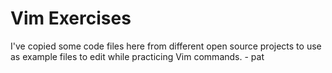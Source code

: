 # Vim Exercises

I've copied some code files here from different open source projects to use as example files to edit while practicing Vim commands. - pat
